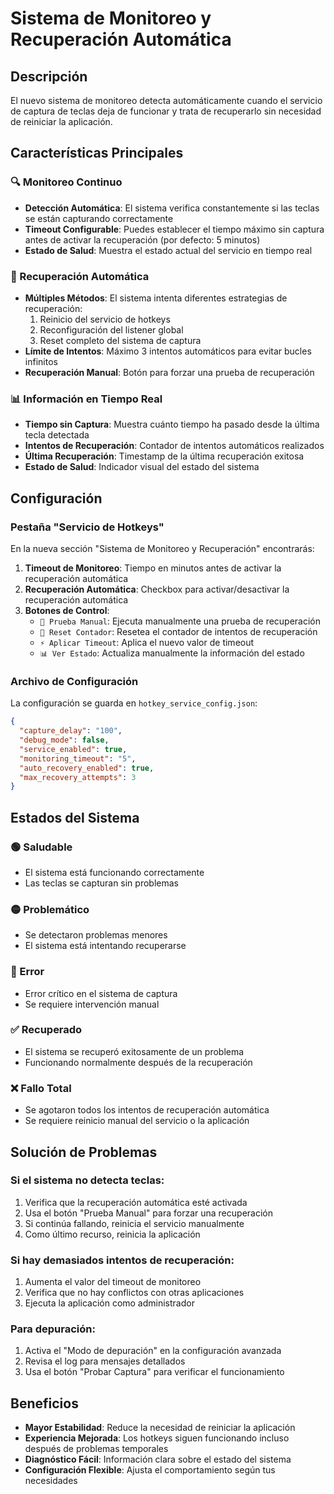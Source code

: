 # Sistema de Monitoreo y Recuperación Automática

## Descripción
El nuevo sistema de monitoreo detecta automáticamente cuando el servicio de captura de teclas deja de funcionar y trata de recuperarlo sin necesidad de reiniciar la aplicación.

## Características Principales

### 🔍 Monitoreo Continuo
- **Detección Automática**: El sistema verifica constantemente si las teclas se están capturando correctamente
- **Timeout Configurable**: Puedes establecer el tiempo máximo sin captura antes de activar la recuperación (por defecto: 5 minutos)
- **Estado de Salud**: Muestra el estado actual del servicio en tiempo real

### 🔧 Recuperación Automática
- **Múltiples Métodos**: El sistema intenta diferentes estrategias de recuperación:
  1. Reinicio del servicio de hotkeys
  2. Reconfiguración del listener global
  3. Reset completo del sistema de captura
- **Límite de Intentos**: Máximo 3 intentos automáticos para evitar bucles infinitos
- **Recuperación Manual**: Botón para forzar una prueba de recuperación

### 📊 Información en Tiempo Real
- **Tiempo sin Captura**: Muestra cuánto tiempo ha pasado desde la última tecla detectada
- **Intentos de Recuperación**: Contador de intentos automáticos realizados
- **Última Recuperación**: Timestamp de la última recuperación exitosa
- **Estado de Salud**: Indicador visual del estado del sistema

## Configuración

### Pestaña "Servicio de Hotkeys"
En la nueva sección "Sistema de Monitoreo y Recuperación" encontrarás:

1. **Timeout de Monitoreo**: Tiempo en minutos antes de activar la recuperación automática
2. **Recuperación Automática**: Checkbox para activar/desactivar la recuperación automática
3. **Botones de Control**:
   - `🔧 Prueba Manual`: Ejecuta manualmente una prueba de recuperación
   - `🔄 Reset Contador`: Resetea el contador de intentos de recuperación
   - `⚡ Aplicar Timeout`: Aplica el nuevo valor de timeout
   - `📊 Ver Estado`: Actualiza manualmente la información del estado

### Archivo de Configuración
La configuración se guarda en `hotkey_service_config.json`:

```json
{
  "capture_delay": "100",
  "debug_mode": false,
  "service_enabled": true,
  "monitoring_timeout": "5",
  "auto_recovery_enabled": true,
  "max_recovery_attempts": 3
}
```

## Estados del Sistema

### 🟢 Saludable
- El sistema está funcionando correctamente
- Las teclas se capturan sin problemas

### 🟡 Problemático
- Se detectaron problemas menores
- El sistema está intentando recuperarse

### 🔴 Error
- Error crítico en el sistema de captura
- Se requiere intervención manual

### ✅ Recuperado
- El sistema se recuperó exitosamente de un problema
- Funcionando normalmente después de la recuperación

### ❌ Fallo Total
- Se agotaron todos los intentos de recuperación automática
- Se requiere reinicio manual del servicio o la aplicación

## Solución de Problemas

### Si el sistema no detecta teclas:
1. Verifica que la recuperación automática esté activada
2. Usa el botón "Prueba Manual" para forzar una recuperación
3. Si continúa fallando, reinicia el servicio manualmente
4. Como último recurso, reinicia la aplicación

### Si hay demasiados intentos de recuperación:
1. Aumenta el valor del timeout de monitoreo
2. Verifica que no hay conflictos con otras aplicaciones
3. Ejecuta la aplicación como administrador

### Para depuración:
1. Activa el "Modo de depuración" en la configuración avanzada
2. Revisa el log para mensajes detallados
3. Usa el botón "Probar Captura" para verificar el funcionamiento

## Beneficios

- **Mayor Estabilidad**: Reduce la necesidad de reiniciar la aplicación
- **Experiencia Mejorada**: Los hotkeys siguen funcionando incluso después de problemas temporales
- **Diagnóstico Fácil**: Información clara sobre el estado del sistema
- **Configuración Flexible**: Ajusta el comportamiento según tus necesidades
